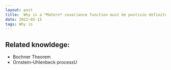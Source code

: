 ```yaml
---
layout: post
title:  Why is a *Matern* covariance function must be postivie definite?
date: 2022-05-15
tags: Why is
---
```


## Related knowldege: 

* Bochner Theorem
* Ornstein–Uhlenbeck processU
